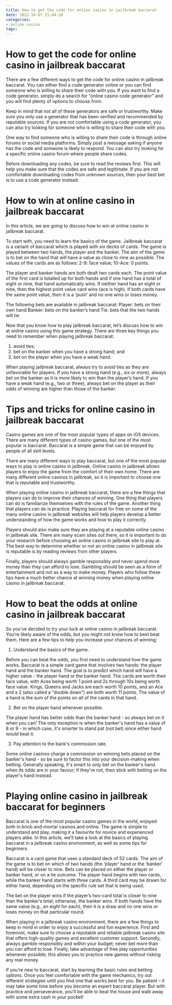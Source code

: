 ```yaml
---
title: How to get the code for online casino in jailbreak baccarat
date: 2022-10-07 21:44:20
categories:
- online casino
tags:
---
```



#  How to get the code for online casino in jailbreak baccarat

There are a few different ways to get the code for online casino in jailbreak baccarat. You can either find a code generator online or you can find someone who is willing to share their code with you. If you want to find a code generator, simply do a search for “online casino code generator” and you will find plenty of options to choose from.

Keep in mind that not all of these generators are safe or trustworthy. Make sure you only use a generator that has been verified and recommended by reputable sources. If you are not comfortable using a code generator, you can also try looking for someone who is willing to share their code with you.

One way to find someone who is willing to share their code is through online forums or social media platforms. Simply post a message asking if anyone has the code and someone is likely to respond. You can also try looking for a specific online casino forum where people share codes.

Before downloading any codes, be sure to read the reviews first. This will help you make sure that the codes are safe and legitimate. If you are not comfortable downloading codes from unknown sources, then your best bet is to use a code generator instead.

#  How to win at online casino in jailbreak baccarat

In this article, we are going to discuss how to win at online casino in jailbreak baccarat.

To start with, you need to learn the basics of the game. Jailbreak baccarat is a variant of baccarat which is played with six decks of cards. The game is played between two hands, the player and the banker. The aim of the game is to bet on the hand that will have a value as close to nine as possible. The values of the cards are as follows: 2-9: face value; 10-Ace: 0 points.

The player and banker hands are both dealt two cards each. The point value of the first card is totalled up for both hands and if one hand has a total of eight or nine, that hand automatically wins. If neither hand has an eight or nine, then the highest point value card wins (ace is high). If both cards have the same point value, then it is a ‘push’ and no one wins or loses money.

The following bets are available in jailbreak baccarat:
Player: bets on their own hand
Banker: bets on the banker’s hand
Tie: bets that the two hands will tie


Now that you know how to play jailbreak baccarat, let’s discuss how to win at online casino using this game strategy. There are three key things you need to remember when playing jailbreak baccarat: 
1) avoid ties; 
2) bet on the banker when you have a strong hand; and 
3) bet on the player when you have a weak hand.

When playing jailbreak baccarat, always try to avoid ties as they are unfavorable for players. If you have a strong hand (e.g., six or more), always bet on the banker as it is more likely to win than the player’s hand. If you have a weak hand (e.g., two or three), always bet on the player as their odds of winning are higher than those of the banker.

#  Tips and tricks for online casino in jailbreak baccarat

Casino games are one of the most popular types of apps on iOS devices. There are many different types of casino games, but one of the most popular is baccarat. Baccarat is a simple game that can be enjoyed by people of all skill levels.

There are many different ways to play baccarat, but one of the most popular ways to play is online casino in jailbreak. Online casino in jailbreak allows players to enjoy the game from the comfort of their own home. There are many different online casinos in jailbreak, so it is important to choose one that is reputable and trustworthy.

When playing online casino in jailbreak baccarat, there are a few things that players can do to improve their chances of winning. One thing that players can do is familiarize themselves with the rules of the game. Another thing that players can do is practice. Playing baccarat for free on some of the many online casino in jailbreak websites will help players develop a better understanding of how the game works and how to play it correctly.

Players should also make sure they are playing at a reputable online casino in jailbreak site. There are many scam sites out there, so it is important to do your research before choosing an online casino in jailbreak site to play at. The best way to determine whether or not an online casino in jailbreak site is reputable is by reading reviews from other players.

Finally, players should always gamble responsibly and never spend more money than they can afford to lose. Gambling should be seen as a form of entertainment and not as a way to make money. Players who follow these tips have a much better chance at winning money when playing online casino in jailbreak baccarat.

#  How to beat the odds at online casino in jailbreak baccarat

So you've decided to try your luck at online casino in jailbreak baccarat. You're likely aware of the odds, but you might not know how to best beat them. Here are a few tips to help you increase your chances of winning:

1. Understand the basics of the game.

Before you can beat the odds, you first need to understand how the game works. Baccarat is a simple card game that involves two hands: the player hand and the banker hand. The goal is to predict which hand will have a higher value - the player hand or the banker hand. The cards are worth their face value, with Aces being worth 1 point and 2s through 10s being worth face value. Kings, Queens and Jacks are each worth 10 points, and an Ace and a 2 (also called a "double down") are both worth 11 points. The value of a hand is the sum of the points on all of the cards in that hand.

2. Bet on the player hand whenever possible.

The player hand has better odds than the banker hand - so always bet on it when you can! The only exception is when the banker's hand has a value of 8 or 9 - in which case, it's smarter to stand pat (not bet) since either hand would beat it.

3. Pay attention to the bank's commission rate.

Some online casinos charge a commission on winning bets placed on the banker's hand - so be sure to factor this into your decision-making when betting. Generally speaking, it's smart to only bet on the banker's hand when its odds are in your favour; if they're not, then stick with betting on the player's hand instead.

#  Playing online casino in jailbreak baccarat for beginners

Baccarat is one of the most popular casino games in the world, enjoyed both in brick-and-mortar casinos and online. The game is simple to understand and play, making it a favourite for novice and experienced players alike. In this article, we’ll take a look at the basics of playing baccarat in a jailbreak casino environment, as well as some tips for beginners.

Baccarat is a card game that uses a standard deck of 52 cards. The aim of the game is to bet on which of two hands (the ‘player’ hand or the ‘banker’ hand) will be closer to nine. Bets can be placed on either the player or banker hand, or on a tie outcome. The player hand begins with two cards, while the banker hand starts with three cards. A third card may be drawn for either hand, depending on the specific rule set that is being used.

The bet on the player wins if the player’s two-card total is closer to nine than the banker’s total; otherwise, the banker wins. If both hands have the same value (e.g., an eight for each), then it is a draw and no one wins or loses money on that particular round.

When playing in a jailbreak casino environment, there are a few things to keep in mind in order to enjoy a successful and fun experience. First and foremost, make sure to choose a reputable and reliable jailbreak casino site that offers high-quality games and excellent customer support. Secondly, always gamble responsibly and within your budget; never bet more than you can afford to lose. Finally, take advantage of free play opportunities whenever possible; this allows you to practice new games without risking any real money.

If you’re new to baccarat, start by learning the basic rules and betting options. Once you feel comfortable with the game mechanics, try out different strategies until you find one that works best for you. Be patient – it may take some time before you become an expert baccarat player. But with practice and perseverance, you’ll be able to beat the house and walk away with some extra cash in your pocket!